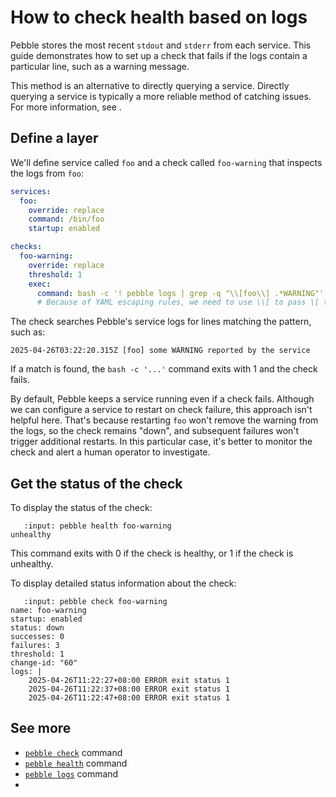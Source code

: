 # How to check health based on logs

Pebble stores the most recent `stdout` and `stderr` from each service. This guide demonstrates how to set up a check that fails if the logs contain a particular line, such as a warning message.

This method is an alternative to directly querying a service. Directly querying a service is typically a more reliable method of catching issues. For more information, see [](./run-services-reliably).

## Define a layer

We'll define service called `foo` and a check called `foo-warning` that inspects the logs from `foo`:

```yaml
services:
  foo:
    override: replace
    command: /bin/foo
    startup: enabled

checks:
  foo-warning:
    override: replace
    threshold: 1
    exec:
      command: bash -c '! pebble logs | grep -q "\\[foo\\] .*WARNING"'
      # Because of YAML escaping rules, we need to use \\[ to pass \[ to grep.
```

The check searches Pebble's service logs for lines matching the pattern, such as:

```text
2025-04-26T03:22:20.315Z [foo] some WARNING reported by the service
```

If a match is found, the `bash -c '...'` command exits with 1 and the check fails.

By default, Pebble keeps a service running even if a check fails. Although we can configure a service to restart on check failure, this approach isn't helpful here. That's because restarting `foo` won't remove the warning from the logs, so the check remains "down", and subsequent failures won't trigger additional restarts. In this particular case, it's better to monitor the check and alert a human operator to investigate.

## Get the status of the check

To display the status of the check:

```{terminal}
   :input: pebble health foo-warning
unhealthy
```

This command exits with 0 if the check is healthy, or 1 if the check is unhealthy.

To display detailed status information about the check:

```{terminal}
   :input: pebble check foo-warning
name: foo-warning
startup: enabled
status: down
successes: 0
failures: 3
threshold: 1
change-id: "60"
logs: |
    2025-04-26T11:22:27+08:00 ERROR exit status 1
    2025-04-26T11:22:37+08:00 ERROR exit status 1
    2025-04-26T11:22:47+08:00 ERROR exit status 1
```

## See more

- [`pebble check`](#reference_pebble_check_command) command
- [`pebble health`](#reference_pebble_health_command) command
- [`pebble logs`](#reference_pebble_logs_command) command
- [](/reference/health-checks)
